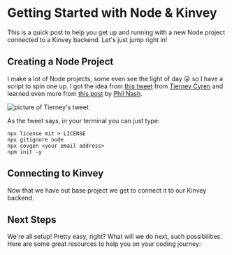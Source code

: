 # Getting Started with Node & Kinvey
This is a quick post to help you get up and running with a new Node project connected to a Kinvey backend. Let's just jump right in!

## Creating a Node Project
I make a lot of Node projects, some even see the light of day 😛 so I have a script to spin one up. I got the idea from [this tweet](https://twitter.com/bitandbang/status/1082331715471925250) from [Tierney Cyren](https://twitter.com/bitandbang/) and learned even more from [this post](https://philna.sh/blog/2019/01/10/how-to-start-a-node-js-project/) by [Phil Nash](https://twitter.com/philnash).

![picture of Tierney's tweet]()

As the tweet says, in your terminal you can just type:

```
npx license mit > LICENSE
npx gitignore node
npx covgen <your email address>
npm init -y
```




## Connecting to Kinvey
Now that we have out base project we get to connect it to our Kinvey backend.

## Next Steps
We're all setup! Pretty easy, right? What will we do next, such possibilities. Here are some great resources to help you on your coding journey:

